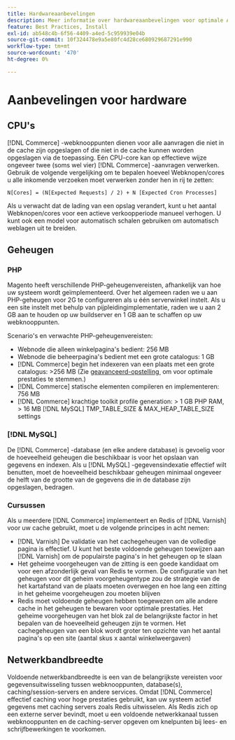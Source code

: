 ```yaml
---
title: Hardwareaanbevelingen
description: Meer informatie over hardwareaanbevelingen voor optimale Adobe Commerce-prestaties. Ontdek CPU-, geheugen- en opslagvereisten voor productieimplementaties.
feature: Best Practices, Install
exl-id: ab548c4b-6f56-4409-a4ed-5c959939e04b
source-git-commit: 10f324478e9a5e80fc4d28ce680929687291e990
workflow-type: tm+mt
source-wordcount: '470'
ht-degree: 0%

---
```


# Aanbevelingen voor hardware

## CPU&#39;s

[!DNL Commerce] -webknooppunten dienen voor alle aanvragen die niet in de cache zijn opgeslagen of die niet in de cache kunnen worden opgeslagen via de toepassing. Eén CPU-core kan op effectieve wijze ongeveer twee (soms wel vier) [!DNL Commerce] -aanvragen verwerken. Gebruik de volgende vergelijking om te bepalen hoeveel Webknopen/cores u alle inkomende verzoeken moet verwerken zonder hen in rij te zetten:

```
N[Cores] = (N[Expected Requests] / 2) + N [Expected Cron Processes]
```

Als u verwacht dat de lading van een opslag verandert, kunt u het aantal Webknopen/cores voor een actieve verkoopperiode manueel verhogen. U kunt ook een model voor automatisch schalen gebruiken om automatisch weblagen uit te breiden.

## Geheugen

### PHP

Magento heeft verschillende PHP-geheugenvereisten, afhankelijk van hoe uw systeem wordt geïmplementeerd.  Over het algemeen raden we u aan PHP-geheugen voor 2G te configureren als u één serverwinkel instelt.  Als u een site instelt met behulp van pijpleidingimplementatie, raden we u aan 2 GB aan te houden op uw buildserver en 1 GB aan te schaffen op uw webknooppunten.

Scenario&#39;s en verwachte PHP-geheugenvereisten:

* Webnode die alleen winkelpagina&#39;s bedient: 256 MB
* Webnode die beheerpagina&#39;s bedient met een grote catalogus: 1 GB
* [!DNL Commerce] begin het indexeren van een plaats met een grote catalogus: >256 MB (Zie [&#x200B; geavanceerd-opstelling &#x200B;](../performance/advanced-setup.md) om voor optimale prestaties te stemmen.)
* [!DNL Commerce] statische elementen compileren en implementeren: 756 MB
* [!DNL Commerce] krachtige toolkit profile generation: > 1 GB PHP RAM, > 16 MB [!DNL MySQL] TMP_TABLE_SIZE &amp; MAX_HEAP_TABLE_SIZE settings

### [!DNL MySQL]

De [!DNL Commerce] -database (en elke andere database) is gevoelig voor de hoeveelheid geheugen die beschikbaar is voor het opslaan van gegevens en indexen. Als u [!DNL MySQL] -gegevensindexatie effectief wilt benutten, moet de hoeveelheid beschikbaar geheugen minimaal ongeveer de helft van de grootte van de gegevens die in de database zijn opgeslagen, bedragen.

### Cursussen

Als u meerdere [!DNL Commerce] implementeert en Redis of [!DNL Varnish] voor uw cache gebruikt, moet u de volgende principes in acht nemen:

* [!DNL Varnish] De validatie van het cachegeheugen van de volledige pagina is effectief. U kunt het beste voldoende geheugen toewijzen aan [!DNL Varnish] om de populairste pagina&#39;s in het geheugen op te slaan
* Het geheime voorgeheugen van de zitting is een goede kandidaat om voor een afzonderlijk geval van Redis te vormen.  De configuratie van het geheugen voor dit geheim voorgeheugentype zou de strategie van de het kartafstand van de plaats moeten overwegen en hoe lang een zitting in het geheime voorgeheugen zou moeten blijven
* Redis moet voldoende geheugen hebben toegewezen om alle andere cache in het geheugen te bewaren voor optimale prestaties.  Het geheime voorgeheugen van het blok zal de belangrijkste factor in het bepalen van de hoeveelheid geheugen zijn te vormen.  Het cachegeheugen van een blok wordt groter ten opzichte van het aantal pagina&#39;s op een site (aantal skus x aantal winkelweergaven)

## Netwerkbandbreedte

Voldoende netwerkbandbreedte is een van de belangrijkste vereisten voor gegevensuitwisseling tussen webknooppunten, database(s), caching/session-servers en andere services. Omdat [!DNL Commerce] effectief caching voor hoge prestaties gebruikt, kan uw systeem actief gegevens met caching servers zoals Redis uitwisselen. Als Redis zich op een externe server bevindt, moet u een voldoende netwerkkanaal tussen webknooppunten en de caching-server opgeven om knelpunten bij lees- en schrijfbewerkingen te voorkomen.
